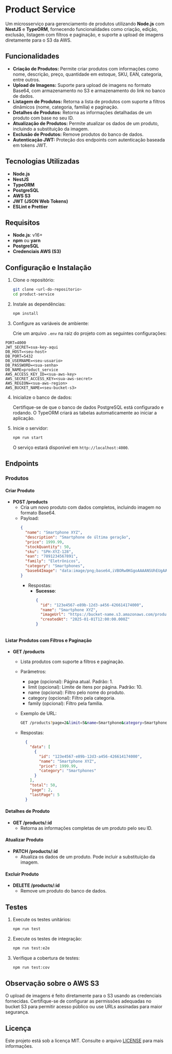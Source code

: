 # Product Service

Um microsserviço para gerenciamento de produtos utilizando **Node.js** com **NestJS** e **TypeORM**, fornecendo funcionalidades como criação, edição, exclusão, listagem com filtros e paginação, e suporte a upload de imagens diretamente para o S3 da AWS.

## Funcionalidades

- **Criação de Produtos:** Permite criar produtos com informações como nome, descrição, preço, quantidade em estoque, SKU, EAN, categoria, entre outros.
- **Upload de Imagens:** Suporte para upload de imagens no formato Base64, com armazenamento no S3 e armazenamento do link no banco de dados.
- **Listagem de Produtos:** Retorna a lista de produtos com suporte a filtros dinâmicos (nome, categoria, família) e paginação.
- **Detalhes de Produtos:** Retorna as informações detalhadas de um produto com base no seu ID.
- **Atualização de Produtos:** Permite atualizar os dados de um produto, incluindo a substituição da imagem.
- **Exclusão de Produtos:** Remove produtos do banco de dados.
- **Autenticação JWT:** Proteção dos endpoints com autenticação baseada em tokens JWT.

## Tecnologias Utilizadas

- **Node.js**
- **NestJS**
- **TypeORM**
- **PostgreSQL**
- **AWS S3**
- **JWT (JSON Web Tokens)**
- **ESLint e Prettier**

## Requisitos

- **Node.js**: v16+
- **npm** ou **yarn**
- **PostgreSQL**
- **Credenciais AWS (S3)**

## Configuração e Instalação

1. Clone o repositório:

   ```bash
   git clone <url-do-repositorio>
   cd product-service

2. Instale as dependências:

   ```bash
   npm install
   ```

3. Configure as variáveis de ambiente:

   Crie um arquivo `.env` na raiz do projeto com as seguintes configurações:

  ```env
  PORT=4000
  JWT_SECRET=sua-key-aqui
  DB_HOST=<seu-host>
  DB_PORT=5432
  DB_USERNAME=<seu-usuario>
  DB_PASSWORD=<sua-senha>
  DB_NAME=product_service
  AWS_ACCESS_KEY_ID=<sua-aws-key>
  AWS_SECRET_ACCESS_KEY=<sua-aws-secret>
  AWS_REGION=<sua-aws-region>
  AWS_BUCKET_NAME=<seu-bucket-s3>
  ```

4. Inicialize o banco de dados:

   Certifique-se de que o banco de dados PostgreSQL está configurado e rodando. O TypeORM criará as tabelas automaticamente ao iniciar a aplicação.

5. Inicie o servidor:

   ```bash
   npm run start
   ```

   O serviço estará disponível em `http://localhost:4000`.

## Endpoints

### **Produtos**

#### Criar Produto
- **POST /products**
  - Cria um novo produto com dados completos, incluindo imagem no formato Base64.
  - Payload:
    ```json
    {
      "name": "Smartphone XYZ",
      "description": "Smartphone de última geração",
      "price": 1999.99,
      "stockQuantity": 50,
      "sku": "SPH-XYZ-128",
      "ean": "7891234567891",
      "family": "Eletrônicos",
      "category": "Smartphones",
      "base64Image": "data:image/png;base64,iVBORw0KGgoAAAANSUhEUgAAAAEAAAABCAQAAAC1HAwCAAAAC0lEQVR42mP8/wcAAwAB/egPk6YAAAAASUVORK5CYII="
    }
    ```
    - Respostas:
      - **Sucesso**:
        ```json
        {
          "id": "123e4567-e89b-12d3-a456-426614174000",
          "name": "Smartphone XYZ",
          "imageUrl": "https://bucket-name.s3.amazonaws.com/products/unique-id.png",
          "createdAt": "2025-01-01T12:00:00.000Z"
        }
      ```
#### Listar Produtos com Filtros e Paginação
- **GET /products**
  - Lista produtos com suporte a filtros e paginação.
  - Parâmetros:
    - page (opcional): Página atual. Padrão: 1.
    - limit (opcional): Limite de itens por página. Padrão: 10.
    - name (opcional): Filtro pelo nome do produto.
    - category (opcional): Filtro pela categoria.
    - family (opcional): Filtro pela família.
  - Exemplo de URL:

    ```bash
    GET /products?page=2&limit=5&name=Smartphone&category=Smartphones
    ```

  - Respostas:
      ```json
        {
          "data": [
            {
              "id": "123e4567-e89b-12d3-a456-426614174000",
              "name": "Smartphone XYZ",
              "price": 1999.99,
              "category": "Smartphones"
            }
          ],
          "total": 50,
          "page": 2,
          "lastPage": 5
        }
      ```

#### Detalhes de Produto
- **GET /products/:id**
  - Retorna as informações completas de um produto pelo seu ID.

#### Atualizar Produto
- **PATCH /products/:id**
  - Atualiza os dados de um produto. Pode incluir a substituição da imagem.

#### Excluir Produto
- **DELETE /products/:id**
  - Remove um produto do banco de dados.

## Testes

1. Execute os testes unitários:

   ```bash
   npm run test
   ```

2. Execute os testes de integração:

   ```bash
   npm run test:e2e
   ```

3. Verifique a cobertura de testes:

   ```bash
   npm run test:cov
   ```

## Observação sobre o AWS S3

O upload de imagens é feito diretamente para o S3 usando as credenciais fornecidas. Certifique-se de configurar as permissões adequadas no bucket S3 para permitir acesso público ou use URLs assinadas para maior segurança.

## Licença

Este projeto está sob a licença MIT. Consulte o arquivo [LICENSE](LICENSE) para mais informações.


